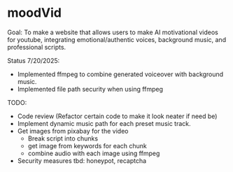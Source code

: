 # moodVid

Goal:
To make a website that allows users to make AI motivational  videos for youtube, integrating emotional/authentic voices, background music, and professional scripts.

Status 7/20/2025:
- Implemented ffmpeg to combine generated voiceover with background music. 
- Implemented file path security when using ffmpeg


TODO:
- Code review (Refactor certain code to make it look neater if need be)
- Implement dynamic music path for each preset music track.
- Get images from pixabay for the video
    - Break script into chunks
    - get image from keywords for each chunk
    - combine audio with each image using ffmpeg
- Security measures tbd: honeypot, recaptcha
